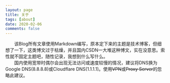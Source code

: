 ```yaml
---
layout: page
title: 关于
tags: [about]
date: 2020-02-06
comments: false
---
```


&emsp;&emsp;该Blog所有文章使用Markdown编写，原本定下来的主题是技术博客，但细想了一下，这类博文过于枯燥，并且国内CSDN一大堆这种博文，实在没意思。索性就不固定主题吧，随性记录，我想到什么写什么。
<br/>
&emsp;&emsp;国内使用宽带时偶尔会出现无法访问或速度较慢的情况，建议将DNS换为Google DNS(8.8.8.8)或Cloudflare DNS(1.1.1.1)。使用~~VPN~~或~~Proxy Server~~的忽略此建议。
